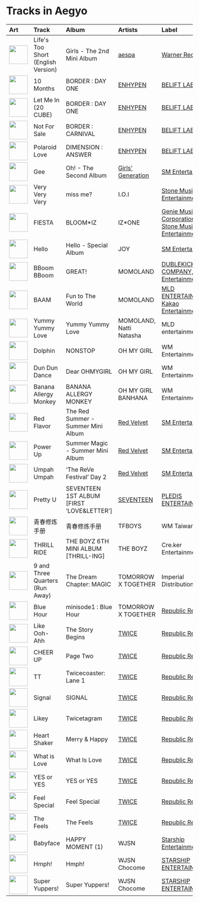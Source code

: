 # Tracks in Aegyo

| Art                                                                                              | Track                              | Album                                     | Artists                                                 | Label                                                                                                                                      | 💚   | 🔗                                                          |
|:-------------------------------------------------------------------------------------------------|:-----------------------------------|:------------------------------------------|:--------------------------------------------------------|:-------------------------------------------------------------------------------------------------------------------------------------------|:----|:-----------------------------------------------------------|
| <img src="https://i.scdn.co/image/ab67616d0000b273b3be3b970fc89a02f301c9da" alt="" width="50" /> | Life's Too Short (English Version) | Girls - The 2nd Mini Album                | [aespa](../../artists/aespa.md)                         | [Warner Records](../../labels/warner_records.md)                                                                                           | 💚   | [🔗](https://open.spotify.com/track/2ouguQxJZn4jXisuNREqe5) |
| <img src="https://i.scdn.co/image/ab67616d0000b2734a6096741dcf413354a59554" alt="" width="50" /> | 10 Months                          | BORDER : DAY ONE                          | [ENHYPEN](../../artists/enhypen.md)                     | [BELIFT LAB](../../labels/belift_lab.md)                                                                                                   | 💚   | [🔗](https://open.spotify.com/track/3LcFQsZw01tRvjCNLgSmTv) |
| <img src="https://i.scdn.co/image/ab67616d0000b2734a6096741dcf413354a59554" alt="" width="50" /> | Let Me In (20 CUBE)                | BORDER : DAY ONE                          | [ENHYPEN](../../artists/enhypen.md)                     | [BELIFT LAB](../../labels/belift_lab.md)                                                                                                   | 💚   | [🔗](https://open.spotify.com/track/4eOcd47wPU3ixxYw0spREl) |
| <img src="https://i.scdn.co/image/ab67616d0000b273714e56679ab196354e2e443e" alt="" width="50" /> | Not For Sale                       | BORDER : CARNIVAL                         | [ENHYPEN](../../artists/enhypen.md)                     | [BELIFT LAB](../../labels/belift_lab.md)                                                                                                   | 💚   | [🔗](https://open.spotify.com/track/3dG1jxbfBIZvzyFwAcsmS0) |
| <img src="https://i.scdn.co/image/ab67616d0000b2731c1ea5bfa5680ac877acdd55" alt="" width="50" /> | Polaroid Love                      | DIMENSION : ANSWER                        | [ENHYPEN](../../artists/enhypen.md)                     | [BELIFT LAB](../../labels/belift_lab.md)                                                                                                   | 💚   | [🔗](https://open.spotify.com/track/5elW2CKSoqjYoJ32AGDxf1) |
| <img src="https://i.scdn.co/image/ab67616d0000b2739b57e9b31c831fb2137c38e2" alt="" width="50" /> | Gee                                | Oh! - The Second Album                    | [Girls' Generation](../../artists/girls__generation.md) | [SM Entertainment](../../labels/sm_entertainment.md)                                                                                       | 💚   | [🔗](https://open.spotify.com/track/0t7kjpVLgOYITrSfFCoBEA) |
| <img src="https://i.scdn.co/image/ab67616d0000b273266f95f6353cb2b974f67fa7" alt="" width="50" /> | Very Very Very                     | miss me?                                  | I.O.I                                                   | [Stone Music Entertainment](../../labels/stone_music_entertainment.md)                                                                     |     | [🔗](https://open.spotify.com/track/0BhMw9r3eOLMLXRFBLCt6O) |
| <img src="https://i.scdn.co/image/ab67616d0000b2735ecba6eed6a9e14a7e9534b2" alt="" width="50" /> | FIESTA                             | BLOOM*IZ                                  | IZ*ONE                                                  | [Genie Music Corporation](../../labels/genie_music_corporation.md), [Stone Music Entertainment](../../labels/stone_music_entertainment.md) | 💚   | [🔗](https://open.spotify.com/track/6Ihdn6wW2UBhfTKWbP29KA) |
| <img src="https://i.scdn.co/image/ab67616d0000b27366ff63bc084fb412aa2dddd3" alt="" width="50" /> | Hello                              | Hello - Special Album                     | JOY                                                     | [SM Entertainment](../../labels/sm_entertainment.md)                                                                                       | 💚   | [🔗](https://open.spotify.com/track/3cGp1jXxLReLKz7QgVbWZR) |
| <img src="https://i.scdn.co/image/ab67616d0000b273a5bb4ef1ca42f4378d815c7c" alt="" width="50" /> | BBoom BBoom                        | GREAT!                                    | MOMOLAND                                                | [DUBLEKICK COMPANY, Kakao Entertainment](../../labels/kakao_entertainment.md)                                                              | 💚   | [🔗](https://open.spotify.com/track/3BPoSr2pO34Aan6alFfVto) |
| <img src="https://i.scdn.co/image/ab67616d0000b27342b393df3e24a66e5accbf2b" alt="" width="50" /> | BAAM                               | Fun to The World                          | MOMOLAND                                                | [MLD ENTERTAINMENT, Kakao Entertainment](../../labels/mld_entertainment.md)                                                                | 💚   | [🔗](https://open.spotify.com/track/4Is1b37KJY9XVCgzp81FBW) |
| <img src="https://i.scdn.co/image/ab67616d0000b27352db41e897d3a8dc72929208" alt="" width="50" /> | Yummy Yummy Love                   | Yummy Yummy Love                          | MOMOLAND, Natti Natasha                                 | MLD entertainment                                                                                                                          | 💚   | [🔗](https://open.spotify.com/track/4yTvTZ68CSpqV1T6AuGikB) |
| <img src="https://i.scdn.co/image/ab67616d0000b2734957fced6061ee536ca618ab" alt="" width="50" /> | Dolphin                            | NONSTOP                                   | OH MY GIRL                                              | WM Entertainment                                                                                                                           | 💚   | [🔗](https://open.spotify.com/track/3NfgdU9mbIVhcJF3XvC0c9) |
| <img src="https://i.scdn.co/image/ab67616d0000b27304d1fa0ab8be50437e6bad1d" alt="" width="50" /> | Dun Dun Dance                      | Dear OHMYGIRL                             | OH MY GIRL                                              | WM Entertainment                                                                                                                           | 💚   | [🔗](https://open.spotify.com/track/54HsCR7lJJdwxmEnTY1JfF) |
| <img src="https://i.scdn.co/image/ab67616d0000b27335cdd6d3f5815afac043758e" alt="" width="50" /> | Banana Allergy Monkey              | BANANA ALLERGY MONKEY                     | OH MY GIRL BANHANA                                      | WM Entertainment                                                                                                                           | 💚   | [🔗](https://open.spotify.com/track/65AWCpJajDOVyllaFigbi9) |
| <img src="https://i.scdn.co/image/ab67616d0000b2738164cd1a2e03b7ca2db9ff5e" alt="" width="50" /> | Red Flavor                         | The Red Summer - Summer Mini Album        | [Red Velvet](../../artists/red_velvet.md)               | [SM Entertainment](../../labels/sm_entertainment.md)                                                                                       | 💚   | [🔗](https://open.spotify.com/track/7nKQ5WAcjnG48knyLuo8gO) |
| <img src="https://i.scdn.co/image/ab67616d0000b2736017bca98dea58ceddea77c1" alt="" width="50" /> | Power Up                           | Summer Magic - Summer Mini Album          | [Red Velvet](../../artists/red_velvet.md)               | [SM Entertainment](../../labels/sm_entertainment.md)                                                                                       | 💚   | [🔗](https://open.spotify.com/track/381g0b6QZxC13SzA2HRMIc) |
| <img src="https://i.scdn.co/image/ab67616d0000b2733a7804057d817ff9f68ca85c" alt="" width="50" /> | Umpah Umpah                        | ‘The ReVe Festival’ Day 2                 | [Red Velvet](../../artists/red_velvet.md)               | [SM Entertainment](../../labels/sm_entertainment.md)                                                                                       | 💚   | [🔗](https://open.spotify.com/track/5qSoW3ewNlhRN3FNZPmVns) |
| <img src="https://i.scdn.co/image/ab67616d0000b273deeee778a591e7032c1bdc80" alt="" width="50" /> | Pretty U                           | SEVENTEEN 1ST ALBUM [FIRST ‘LOVE&LETTER’] | [SEVENTEEN](../../artists/seventeen.md)                 | [PLEDIS ENTERTAINMENT](../../labels/pledis_entertainment.md)                                                                               | 💚   | [🔗](https://open.spotify.com/track/1117juaaAkSIUsQxTmmcKM) |
| <img src="https://i.scdn.co/image/ab67616d0000b2733c5bfa54ae5e8312f5e0325a" alt="" width="50" /> | 青春修炼手册                             | 青春修炼手册                                    | TFBOYS                                                  | WM Taiwan                                                                                                                                  |     | [🔗](https://open.spotify.com/track/7FrSronLW3WJJEVMvyRcdX) |
| <img src="https://i.scdn.co/image/ab67616d0000b2731544041d0285585cc92c2709" alt="" width="50" /> | THRILL RIDE                        | THE BOYZ 6TH MINI ALBUM [THRILL-ING]      | THE BOYZ                                                | Cre.ker Entertainment                                                                                                                      | 💚   | [🔗](https://open.spotify.com/track/3wEYYVD6uC3A3LhVhqARZv) |
| <img src="https://i.scdn.co/image/ab67616d0000b2736207621becafe079ec6c9185" alt="" width="50" /> | 9 and Three Quarters (Run Away)    | The Dream Chapter: MAGIC                  | TOMORROW X TOGETHER                                     | Imperial Distribution                                                                                                                      | 💚   | [🔗](https://open.spotify.com/track/2MsNSKQNQNRklkKFxxvIav) |
| <img src="https://i.scdn.co/image/ab67616d0000b2738c6cdb00ed42b1d6315f0bc1" alt="" width="50" /> | Blue Hour                          | minisode1 : Blue Hour                     | TOMORROW X TOGETHER                                     | [Republic Records](../../labels/republic_records.md)                                                                                       |     | [🔗](https://open.spotify.com/track/3ObPkJQAgjAhTwYvDhPrAW) |
| <img src="https://i.scdn.co/image/ab67616d0000b273ce17f432c79c5e45ce88688f" alt="" width="50" /> | Like Ooh-Ahh                       | The Story Begins                          | [TWICE](../../artists/twice.md)                         | [Republic Records](../../labels/republic_records.md)                                                                                       | 💚   | [🔗](https://open.spotify.com/track/3c0CJ0DBgsGZ7I79lyx02Z) |
| <img src="https://i.scdn.co/image/ab67616d0000b2739e9e3a1adcc32090690fd0b6" alt="" width="50" /> | CHEER UP                           | Page Two                                  | [TWICE](../../artists/twice.md)                         | [Republic Records](../../labels/republic_records.md)                                                                                       | 💚   | [🔗](https://open.spotify.com/track/7lB4rxNVc7vm33ZSZXVRAQ) |
| <img src="https://i.scdn.co/image/ab67616d0000b273387444ab2fc1f08dfe7915ab" alt="" width="50" /> | TT                                 | Twicecoaster: Lane 1                      | [TWICE](../../artists/twice.md)                         | [Republic Records](../../labels/republic_records.md)                                                                                       | 💚   | [🔗](https://open.spotify.com/track/60jFaQV7Z4boGC4ob5B5c6) |
| <img src="https://i.scdn.co/image/ab67616d0000b273d07e49e3e5a8e79903713354" alt="" width="50" /> | Signal                             | SIGNAL                                    | [TWICE](../../artists/twice.md)                         | [Republic Records](../../labels/republic_records.md)                                                                                       | 💚   | [🔗](https://open.spotify.com/track/15rX80MpEJ2OqW3dPunQvI) |
| <img src="https://i.scdn.co/image/ab67616d0000b2736034eda385497f614778f457" alt="" width="50" /> | Likey                              | Twicetagram                               | [TWICE](../../artists/twice.md)                         | [Republic Records](../../labels/republic_records.md)                                                                                       | 💚   | [🔗](https://open.spotify.com/track/0IEVKWduAaMcZepZQVr80T) |
| <img src="https://i.scdn.co/image/ab67616d0000b273f0d00e054e9a9cb2e86cdf72" alt="" width="50" /> | Heart Shaker                       | Merry & Happy                             | [TWICE](../../artists/twice.md)                         | [Republic Records](../../labels/republic_records.md)                                                                                       | 💚   | [🔗](https://open.spotify.com/track/52FCAZn0YEkZfF0BtiAUMW) |
| <img src="https://i.scdn.co/image/ab67616d0000b273e2a4f8bcc74020cd4b01f647" alt="" width="50" /> | What is Love                       | What Is Love                              | [TWICE](../../artists/twice.md)                         | [Republic Records](../../labels/republic_records.md)                                                                                       | 💚   | [🔗](https://open.spotify.com/track/54mnwt3kO0uYsy0ceg14JP) |
| <img src="https://i.scdn.co/image/ab67616d0000b273140ba24506e300382e08e6ec" alt="" width="50" /> | YES or YES                         | YES or YES                                | [TWICE](../../artists/twice.md)                         | [Republic Records](../../labels/republic_records.md)                                                                                       | 💚   | [🔗](https://open.spotify.com/track/26OVhEqFDQH0Ij77QtmGP9) |
| <img src="https://i.scdn.co/image/ab67616d0000b27349b81808fcdaeeb55bef59d1" alt="" width="50" /> | Feel Special                       | Feel Special                              | [TWICE](../../artists/twice.md)                         | [Republic Records](../../labels/republic_records.md)                                                                                       | 💚   | [🔗](https://open.spotify.com/track/3Hz3tTQwOdM6XkA0ALB2G9) |
| <img src="https://i.scdn.co/image/ab67616d0000b273557395cc096cb7b22eff310e" alt="" width="50" /> | The Feels                          | The Feels                                 | [TWICE](../../artists/twice.md)                         | [Republic Records](../../labels/republic_records.md)                                                                                       | 💚   | [🔗](https://open.spotify.com/track/1XyzcGhmO7iUamSS94XfqY) |
| <img src="https://i.scdn.co/image/ab67616d0000b273b66327ff0474d017472d7b18" alt="" width="50" /> | Babyface                           | HAPPY MOMENT (1)                          | WJSN                                                    | [Starship Entertainment](../../labels/starship_entertainment.md)                                                                           | 💚   | [🔗](https://open.spotify.com/track/6l6sytFAfe0esA5DYLwqhE) |
| <img src="https://i.scdn.co/image/ab67616d0000b2738a30df9ceed62f9c39069c9e" alt="" width="50" /> | Hmph!                              | Hmph!                                     | WJSN Chocome                                            | [STARSHIP ENTERTAINMENT](../../labels/starship_entertainment.md)                                                                           |     | [🔗](https://open.spotify.com/track/0UF2ka9POcLMSi1rf9pwgA) |
| <img src="https://i.scdn.co/image/ab67616d0000b273c564791fd5ae81ca9da399f4" alt="" width="50" /> | Super Yuppers!                     | Super Yuppers!                            | WJSN Chocome                                            | [STARSHIP ENTERTAINMENT](../../labels/starship_entertainment.md)                                                                           |     | [🔗](https://open.spotify.com/track/31bblGq3GvqLutoW9wTcZy) |
